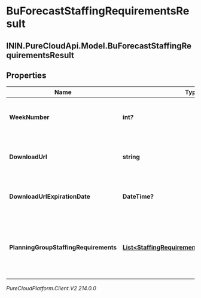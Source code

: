 # BuForecastStaffingRequirementsResult

## ININ.PureCloudApi.Model.BuForecastStaffingRequirementsResult

## Properties

|Name | Type | Description | Notes|
|------------ | ------------- | ------------- | -------------|
| **WeekNumber** | **int?** | The week number represented by this response | |
| **DownloadUrl** | **string** | The url to get the requirements results for this week | |
| **DownloadUrlExpirationDate** | **DateTime?** | The expiration date of the download url, as an ISO-8601 string | |
| **PlanningGroupStaffingRequirements** | [**List&lt;StaffingRequirementsPlanningGroupData&gt;**](StaffingRequirementsPlanningGroupData) | Results will always come via downloadUrl, however the schema is included for documentation | [optional] |



_PureCloudPlatform.Client.V2 214.0.0_
